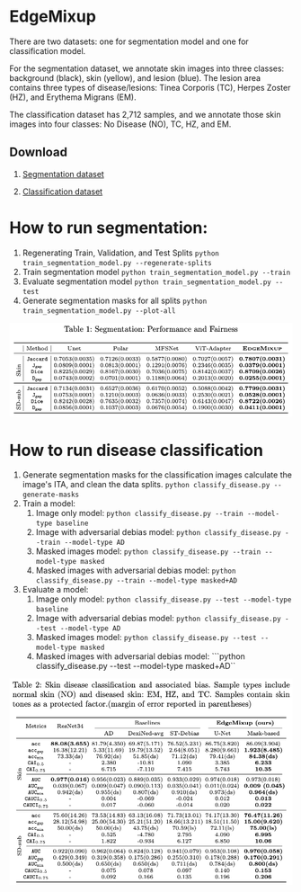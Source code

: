 # EdgeMixup


 
There are two datasets: one for segmentation model and one for classification model. 

For the segmentation dataset, we annotate skin images into three classes: background (black), skin (yellow), and lesion (blue). 
The lesion area contains three types of disease/lesions: Tinea Corporis (TC), Herpes Zoster (HZ), and Erythema Migrans (EM).

<!-- <img width="722" alt="image" src="https://user-images.githubusercontent.com/73618869/158436013-da5dc2ae-be16-4cad-a497-e0b08ff70b1a.png"> -->

The classification dataset has 2,712 samples, and we annotate those skin images into four classes: No Disease (NO), TC, HZ, and EM.

<!-- We use Individual Topology Angle (ITA) for both datastes as a proxy for skin tone labels, and the distribution of skin tones are shown below.

<img width="670" alt="image" src="https://user-images.githubusercontent.com/73618869/158436296-c9dc6e2b-e1f0-4fdd-bdcf-ffc7699c271a.png">

<img width="668" alt="image" src="https://user-images.githubusercontent.com/73618869/158437478-ff5c19fa-c8fe-4dee-bc42-70e6067a0a8c.png"> -->

<h2>Download</h2>

1. [Segmentation dataset](https://anonymfile.com/7P2Xb/03-032023.zip)

2. [Classification dataset](https://anonymfile.com/bVzrd/lyme-data.zip)


# How to run segmentation:
1. Regenerating Train, Validation, and Test Splits
    ```python train_segmentation_model.py --regenerate-splits```
2. Train segmentation model
    ```python train_segmentation_model.py --train```
3. Evaluate segmentation model
    ```python train_segmentation_model.py --test```
4. Generate segmentation masks for all splits
    ```python train_segmentation_model.py --plot-all```

![Segmentation Results](segmentation_results.png)


# How to run disease classification
1. Generate segmentation masks for the classification images calculate the image's ITA, and clean the data splits.
    ```python classify_disease.py --generate-masks```
2. Train a model:
    1. Image only model: ```python classify_disease.py --train --model-type baseline```
    2. Image with adversarial debias model: ```python classify_disease.py --train --model-type AD```
    3. Masked images model: ```python classify_disease.py --train --model-type masked```
    4. Masked images with adversarial debias model: ```python classify_disease.py --train --model-type masked+AD```
3. Evaluate a model:
    1. Image only model: ```python classify_disease.py --test --model-type baseline```
    2. Image with adversarial debias model: ```python classify_disease.py --test --model-type AD```
    3. Masked images model: ```python classify_disease.py --test --model-type masked```
    4. Masked images with adversarial debias model: ```python classify_disease.py --test --model-type masked+AD``

![Cls Results](classification_results.png)